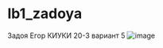 # lb1_zadoya

Задоя Егор КИУКИ 20-3 вариант 5
![image](https://github.com/EgorZadoya/lb1_zadoya/assets/114074294/45b51261-3e40-446f-bb0d-b848371c3817)

